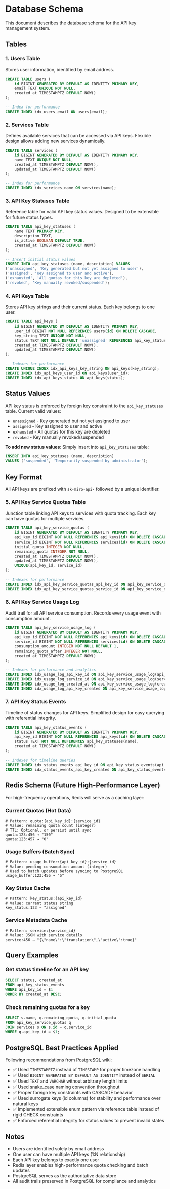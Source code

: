 # Database Schema

This document describes the database schema for the API key management system.

## Tables

### 1. Users Table
Stores user information, identified by email address.

```sql
CREATE TABLE users (
    id BIGINT GENERATED BY DEFAULT AS IDENTITY PRIMARY KEY,
    email TEXT UNIQUE NOT NULL,
    created_at TIMESTAMPTZ DEFAULT NOW()
);

-- Index for performance
CREATE INDEX idx_users_email ON users(email);
```

### 2. Services Table
Defines available services that can be accessed via API keys. Flexible design allows adding new services dynamically.

```sql
CREATE TABLE services (
    id BIGINT GENERATED BY DEFAULT AS IDENTITY PRIMARY KEY,
    name TEXT UNIQUE NOT NULL,
    created_at TIMESTAMPTZ DEFAULT NOW(),
    updated_at TIMESTAMPTZ DEFAULT NOW()
);

-- Index for performance
CREATE INDEX idx_services_name ON services(name);
```

### 3. API Key Statuses Table
Reference table for valid API key status values. Designed to be extensible for future status types.

```sql
CREATE TABLE api_key_statuses (
    name TEXT PRIMARY KEY,
    description TEXT,
    is_active BOOLEAN DEFAULT TRUE,
    created_at TIMESTAMPTZ DEFAULT NOW()
);

-- Insert initial status values
INSERT INTO api_key_statuses (name, description) VALUES
('unassigned', 'Key generated but not yet assigned to user'),
('assigned', 'Key assigned to user and active'),
('exhausted', 'All quotas for this key are depleted'),
('revoked', 'Key manually revoked/suspended');
```

### 4. API Keys Table
Stores API key strings and their current status. Each key belongs to one user.

```sql
CREATE TABLE api_keys (
    id BIGINT GENERATED BY DEFAULT AS IDENTITY PRIMARY KEY,
    user_id BIGINT NOT NULL REFERENCES users(id) ON DELETE CASCADE,
    key_string TEXT UNIQUE NOT NULL,
    status TEXT NOT NULL DEFAULT 'unassigned' REFERENCES api_key_statuses(name),
    created_at TIMESTAMPTZ DEFAULT NOW(),
    updated_at TIMESTAMPTZ DEFAULT NOW()
);

-- Indexes for performance
CREATE UNIQUE INDEX idx_api_keys_key_string ON api_keys(key_string);
CREATE INDEX idx_api_keys_user_id ON api_keys(user_id);
CREATE INDEX idx_api_keys_status ON api_keys(status);
```

## Status Values
API key status is enforced by foreign key constraint to the `api_key_statuses` table. Current valid values:
- `unassigned` - Key generated but not yet assigned to user
- `assigned` - Key assigned to user and active
- `exhausted` - All quotas for this key are depleted
- `revoked` - Key manually revoked/suspended

**To add new status values**: Simply insert into `api_key_statuses` table:
```sql
INSERT INTO api_key_statuses (name, description) 
VALUES ('suspended', 'Temporarily suspended by administrator');
```

## Key Format
All API keys are prefixed with `sk-miro-api-` followed by a unique identifier.

### 5. API Key Service Quotas Table
Junction table linking API keys to services with quota tracking. Each key can have quotas for multiple services.

```sql
CREATE TABLE api_key_service_quotas (
    id BIGINT GENERATED BY DEFAULT AS IDENTITY PRIMARY KEY,
    api_key_id BIGINT NOT NULL REFERENCES api_keys(id) ON DELETE CASCADE,
    service_id BIGINT NOT NULL REFERENCES services(id) ON DELETE CASCADE,
    initial_quota INTEGER NOT NULL,
    remaining_quota INTEGER NOT NULL,
    created_at TIMESTAMPTZ DEFAULT NOW(),
    updated_at TIMESTAMPTZ DEFAULT NOW(),
    UNIQUE(api_key_id, service_id)
);

-- Indexes for performance
CREATE INDEX idx_api_key_service_quotas_api_key_id ON api_key_service_quotas(api_key_id);
CREATE INDEX idx_api_key_service_quotas_service_id ON api_key_service_quotas(service_id);
```

### 6. API Key Service Usage Log
Audit trail for all API service consumption. Records every usage event with consumption amount.

```sql
CREATE TABLE api_key_service_usage_log (
    id BIGINT GENERATED BY DEFAULT AS IDENTITY PRIMARY KEY,
    api_key_id BIGINT NOT NULL REFERENCES api_keys(id) ON DELETE CASCADE,
    service_id BIGINT NOT NULL REFERENCES services(id) ON DELETE CASCADE,
    consumption_amount INTEGER NOT NULL DEFAULT 1,
    remaining_quota_after INTEGER NOT NULL,
    created_at TIMESTAMPTZ DEFAULT NOW()
);

-- Indexes for performance and analytics
CREATE INDEX idx_usage_log_api_key_id ON api_key_service_usage_log(api_key_id);
CREATE INDEX idx_usage_log_service_id ON api_key_service_usage_log(service_id);
CREATE INDEX idx_usage_log_created_at ON api_key_service_usage_log(created_at);
CREATE INDEX idx_usage_log_api_key_created ON api_key_service_usage_log(api_key_id, created_at);
```

### 7. API Key Status Events
Timeline of status changes for API keys. Simplified design for easy querying with referential integrity.

```sql
CREATE TABLE api_key_status_events (
    id BIGINT GENERATED BY DEFAULT AS IDENTITY PRIMARY KEY,
    api_key_id BIGINT NOT NULL REFERENCES api_keys(id) ON DELETE CASCADE,
    status TEXT NOT NULL REFERENCES api_key_statuses(name),
    created_at TIMESTAMPTZ DEFAULT NOW()
);

-- Indexes for timeline queries
CREATE INDEX idx_status_events_api_key_id ON api_key_status_events(api_key_id);
CREATE INDEX idx_status_events_api_key_created ON api_key_status_events(api_key_id, created_at DESC);
```

## Redis Schema (Future High-Performance Layer)

For high-frequency operations, Redis will serve as a caching layer:

### Current Quotas (Hot Data)
```redis
# Pattern: quota:{api_key_id}:{service_id}
# Value: remaining quota count (integer)
# TTL: Optional, or persist until sync
quota:123:456 → "150"
quota:123:457 → "0"
```

### Usage Buffers (Batch Sync)
```redis
# Pattern: usage_buffer:{api_key_id}:{service_id}
# Value: pending consumption amount (integer)
# Used to batch updates before syncing to PostgreSQL
usage_buffer:123:456 → "5"
```

### Key Status Cache
```redis
# Pattern: key_status:{api_key_id}
# Value: current status string
key_status:123 → "assigned"
```

### Service Metadata Cache
```redis
# Pattern: service:{service_id}
# Value: JSON with service details
service:456 → "{\"name\":\"translation\",\"active\":true}"
```

## Query Examples

### Get status timeline for an API key
```sql
SELECT status, created_at 
FROM api_key_status_events 
WHERE api_key_id = $1 
ORDER BY created_at DESC;
```

### Check remaining quotas for a key
```sql
SELECT s.name, q.remaining_quota, q.initial_quota
FROM api_key_service_quotas q
JOIN services s ON s.id = q.service_id
WHERE q.api_key_id = $1;
```

## PostgreSQL Best Practices Applied
Following recommendations from [PostgreSQL wiki](https://wiki.postgresql.org/wiki/Don't_Do_This):

- ✅ Used `TIMESTAMPTZ` instead of `TIMESTAMP` for proper timezone handling
- ✅ Used `BIGINT GENERATED BY DEFAULT AS IDENTITY` instead of `SERIAL` 
- ✅ Used `TEXT` and `VARCHAR` without arbitrary length limits
- ✅ Used snake_case naming convention throughout
- ✅ Proper foreign key constraints with CASCADE behavior
- ✅ Used surrogate keys (id columns) for stability and performance over natural keys
- ✅ Implemented extensible enum pattern via reference table instead of rigid CHECK constraints
- ✅ Enforced referential integrity for status values to prevent invalid states

## Notes
- Users are identified solely by email address
- One user can have multiple API keys (1:N relationship)
- Each API key belongs to exactly one user
- Redis layer enables high-performance quota checking and batch updates
- PostgreSQL serves as the authoritative data store
- All audit trails preserved in PostgreSQL for compliance and analytics

